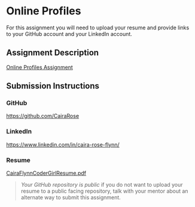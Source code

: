 # Online Profiles
For this assignment you will need to upload your resume and provide links to your GitHub account and your LinkedIn account.

## Assignment Description
[Online Profiles Assignment](https://education.launchcode.org/liftoff/modules/assignments/online-profiles)

## Submission Instructions
 
### GitHub
https://github.com/CairaRose

### LinkedIn
https://www.linkedin.com/in/caira-rose-flynn/

### Resume
[CairaFlynnCoderGirlResume.pdf](https://github.com/CairaRose/liftoff-assignments/files/6112536/CairaFlynnCoderGirlResume.pdf)

> *Your GitHub repository is public* if you do not want to upload your resume to a public facing repository, talk with your mentor about an alternate way to submit this assignment.
